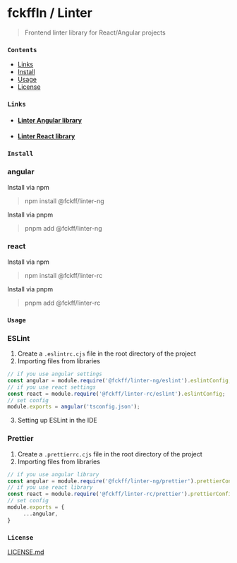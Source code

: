# fckffln / Linter

> Frontend linter library for React/Angular projects

### `Contents`

- [Links](#links)
- [Install](#install)
- [Usage](#usage)
- [License](#license)

### `Links`

- #### [Linter Angular library](projects/angular/README.md)
- #### [Linter React library](projects/react/README.md)

### `Install`

### angular

Install via npm
> npm install @fckff/linter-ng

Install via pnpm
> pnpm add @fckff/linter-ng

### react

Install via npm
> npm install @fckff/linter-rc

Install via pnpm
> pnpm add @fckff/linter-rc

### `Usage`

### ESLint

1. Create a `.eslintrc.cjs` file in the root directory of the project
2. Importing files from libraries
```js
// if you use angular settings
const angular = module.require('@fckff/linter-ng/eslint').eslintConfig;
// if you use react settings
const react = module.require('@fckff/linter-rc/eslint').eslintConfig;
// set config
module.exports = angular('tsconfig.json');
```
3. Setting up ESLint in the IDE

### Prettier

1. Create a `.prettierrc.cjs` file in the root directory of the project
2. Importing files from libraries
```js
// if you use angular library
const angular = module.require('@fckff/linter-ng/prettier').prettierConfig;
// if you use react library
const react = module.require('@fckff/linter-rc/prettier').prettierConfig;
// set config
module.exports = {
     ...angular,
}
```

### `License`

[LICENSE.md](LICENSE.md)

